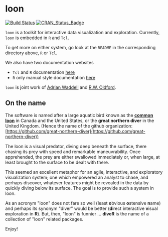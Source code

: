 # loon

[![Build Status](https://travis-ci.org/great-northern-diver/loon.svg?branch=master)](https://travis-ci.org/great-northern-diver/loon) [![CRAN\_Status\_Badge](http://www.r-pkg.org/badges/version/loon)](https://cran.r-project.org/package=loon)

`loon` is a toolkit for interactive data visualization and
exploration. Currently, `loon` is embedded in `R` and `Tcl`.

To get more on either system, go look at the `README` in the corresponding directory above, `R` or `Tcl`.

We also have two documentation websites

* `Tcl` and `R` documentation [here](http://great-northern-diver.github.io/loon/l_help)
* `R` only manual style documentation [here](http://great-northern-diver.github.io/loon/)


`loon` is joint work of [Adrian Waddell](http://adrian.waddell.ch) and
[R.W. Oldford](http://math.uwaterloo.ca/~rwoldfor/).


## On the name

The software is named after a large aquatic bird known as the [**common loon**](https://en.wikipedia.org/wiki/Common_loon) in Canada and the United States, or the **great northern diver** in the United Kingdom.  (Hence the name of the github organization: [https://github.com/great-northern-diver](https://github.com/great-northern-diver)) 

The loon is a visual predator, diving deep beneath the surface, there chasing its prey with speed and remarkable maneuvrability. Once apprehended, the prey
are either swallowed immediately or, when large, at least brought to the surface to be dealt with there. 

This seemed an excellent metaphor for an agile, interactive, and exploratory visualization system; one which empowered an analyst to chase, and perhaps discover, whatever features might be revealed in the data by quickly diving below its surface.  The goal is to provide such a system in loon.

As an acronym "loon" does not fare so well (**l**east **o**bvious **o**stensive **n**ame) and perhaps its synonym "diver" would be better  (**d**irect **i**nteractive **v**isual **e**xploration in **R**).  But, then,  "loon" is funnier ...  **diveR** is the name of a collection of "loon" related packages.

Enjoy!



